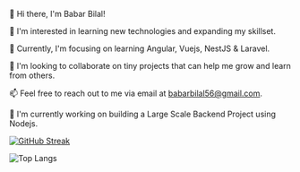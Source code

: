👋 Hi there, I'm Babar Bilal!

👀 I'm interested in learning new technologies and expanding my skillset.

🌱 Currently, I'm focusing on learning Angular, Vuejs, NestJS & Laravel.

💞️ I'm looking to collaborate on tiny projects that can help me grow and learn from others.

📫 Feel free to reach out to me via email at babarbilal56@gmail.com.

🚧 I'm currently working on building a Large Scale Backend Project using Nodejs.

[![GitHub Streak](https://streak-stats.demolab.com/?user=babarbilal303)](https://babarbilal.vercel.app)

![Top Langs](https://github-readme-stats.vercel.app/api/top-langs/?username=sami-ul-haq&layout=compact&hide=jupyter%20notebook&theme=dark&langs_count=6)

